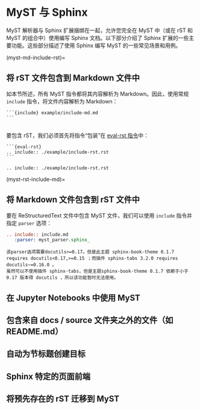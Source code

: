 # MyST 与 Sphinx

MyST 解析器与 Sphinx 扩展捆绑在一起，允许您完全在 MyST 中（或在 rST 和 MyST 的组合中）使用编写 Sphinx 文档。以下部分介绍了 Sphinx 扩展的一些主要功能。这些部分描述了使用 Sphinx 编写 MyST 的一些常见场景和用例。

(myst-md-include-rst)=

## 将 rST 文件包含到 Markdown 文件中

如本节所述，所有 MyST 指令都将其内容解析为 Markdown。因此，使用常规 `include` 指令，将文件内容解析为 Markdown：

````
```{include} example/include-md.md
```
````

```{include} example/include-md.md
```

要包含 rST，我们必须首先将指令“包装”在 [eval-rst 指令](myst-syntax-guide-eval-rst)中：

````
```{eval-rst}
.. include:: ./example/include-rst.rst
```
````

```{eval-rst}
.. include:: ./example/include-rst.rst
```

(myst-rst-include-md)=

## 将 Markdown 文件包含到 rST 文件中

要在 ReStructuredText 文件中包含 MyST 文件，我们可以使用 `include` 指令并指定 `parser` 选项：

```rest
.. include:: include.md
   :parser: myst_parser.sphinx_
```

```{important}
该parser选项需要docutils>=0.17。但是此主题 sphinx-book-theme 0.1.7 requires docutils<0.17,>=0.15 ；而插件 sphinx-tabs 3.2.0 requires docutils~=0.16.0 。
虽然可以不使用插件 sphinx-tabs，但是主题sphinx-book-theme 0.1.7 依赖于小于 0.17 版本得 docutils ，所以该功能暂时无法使用。
```

## 在 Jupyter Notebooks 中使用 MyST

## 包含来自 docs / source 文件夹之外的文件（如README.md）


## 自动为节标题创建目标

## Sphinx 特定的页面前端

## 将预先存在的 rST 迁移到 MyST

